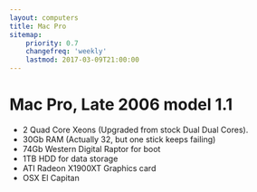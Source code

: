 ```yaml
---
layout: computers
title: Mac Pro
sitemap:
    priority: 0.7
    changefreq: 'weekly'
    lastmod: 2017-03-09T21:00:00
---
```

# Mac Pro, Late 2006 model 1.1

* 2 Quad Core Xeons (Upgraded from stock Dual Dual Cores).
* 30Gb RAM (Actually 32, but one stick keeps failing)
* 74Gb Western Digital Raptor for boot
* 1TB HDD for data storage
* ATI Radeon X1900XT Graphics card
* OSX El Capitan
